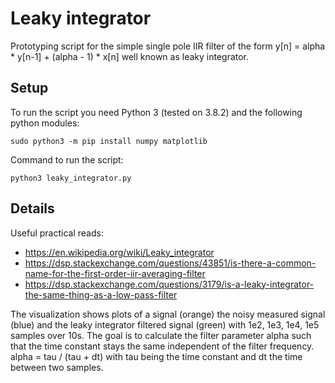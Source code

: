 # Leaky integrator
Prototyping script for the simple single pole IIR filter of the form y[n] = alpha * y[n-1] + (alpha - 1) * x[n] well known as leaky integrator.

## Setup
To run the script you need Python 3 (tested on 3.8.2) and the following python modules:
```
sudo python3 -m pip install numpy matplotlib
```

Command to run the script:
```
python3 leaky_integrator.py
```

## Details

Useful practical reads:
- https://en.wikipedia.org/wiki/Leaky_integrator
- https://dsp.stackexchange.com/questions/43851/is-there-a-common-name-for-the-first-order-iir-averaging-filter
- https://dsp.stackexchange.com/questions/3179/is-a-leaky-integrator-the-same-thing-as-a-low-pass-filter

The visualization shows plots of a signal (orange) the noisy measured signal (blue) and the leaky integrator filtered signal (green) with 1e2, 1e3, 1e4, 1e5 samples over 10s. The goal is to calculate the filter parameter alpha such that the time constant stays the same independent of the filter frequency. alpha = tau / (tau + dt) with tau being the time constant and dt the time between two samples.
